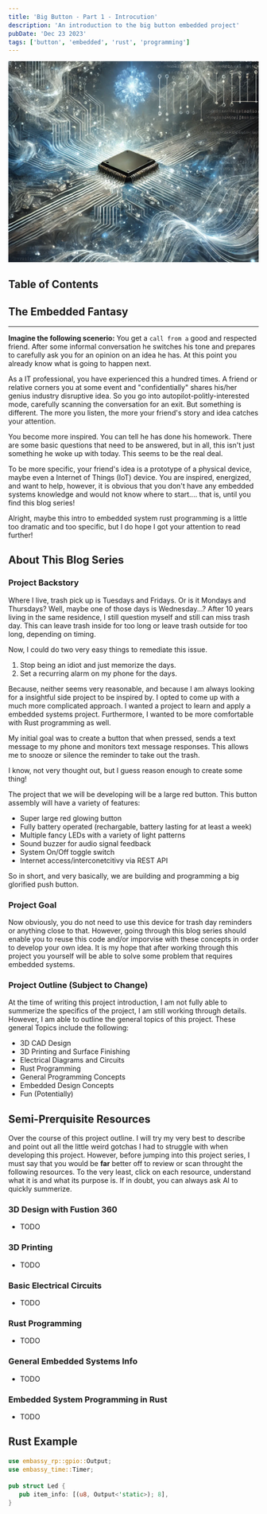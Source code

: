 ```yaml
---
title: 'Big Button - Part 1 - Introcution'
description: 'An introduction to the big button embedded project'
pubDate: 'Dec 23 2023'
tags: ['button', 'embedded', 'rust', 'programming']
---
```


<!-- markdownlint-disable MD033 -->

<img
   src="/src/assets/images/embedded-dream.png"
   alt="image not found"
   class="w-full mx-auto">

## Table of Contents

## The Embedded Fantasy
***

**Imagine the following scenerio:** You get a `call from a` good and respected
friend. After some informal conversation he switches his tone and prepares to
carefully ask you for an opinion on an idea he has. At this point you already
know what is going to happen next.

As a IT professional, you have experienced
this a hundred times. A friend or relative corners you at some event and
"confidentially" shares his/her genius industry disruptive idea. So you go
into autopilot-politly-interested mode, carefully scanning the conversation
for an exit. But something is different. The more you listen, the more your
friend's story and idea catches your attention.

You become more inspired.
You can tell he has done his homework. There are some basic questions that
need to be answered, but in all, this isn't just something he woke up with
today. This seems to be the real deal.

To be more specific, your friend's idea is a prototype of a physical device,
maybe even a Internet of Things (IoT) device. You are inspired, energized,
and want to help, however, it is obvious that you don't have any embedded
systems knowledge and would not know where to start.... that is, until you
find this blog series!

Alright, maybe this intro to embedded system rust programming is a little too
dramatic and too specific, but I do hope I got your attention to read further!

## About This Blog Series

### Project Backstory

Where I live, trash pick up is Tuesdays and Fridays. Or is it Mondays and
Thursdays? Well, maybe one of those days is Wednesday...? After 10 years
living in the same residence, I still question myself and still can
miss trash day. This can leave trash inside for too long or leave
trash outside for too long, depending on timing.

Now, I could do two very easy things to remediate this issue.

1. Stop being an idiot and just memorize the days.
2. Set a recurring alarm on my phone for the days.

Because, neither seems very reasonable, and because I am always looking
for a insightful side project to be inspired by. I opted to come up
with a much more complicated approach. I wanted a project to learn and
apply a embedded systems project. Furthermore, I wanted to be more
comfortable with Rust programming as well.

My initial goal was to create a button that when pressed, sends a
text message to my phone and monitors text message responses.
This allows me to snooze or silence the reminder to take out the trash.

I know, not very thought out, but I guess reason enough to
create some thing!

The project that we will be developing will be a large red button. This
button assembly will have a variety of features:

- Super large red glowing button
- Fully battery operated (rechargable, battery lasting for at least a week)
- Multiple fancy LEDs with a variety of light patterns
- Sound buzzer for audio signal feedback
- System On/Off toggle switch
- Internet access/interconetcitivy via REST API

So in short, and very basically, we are building and programming a big
glorified push button.

### Project Goal

Now obviously, you do not need to use this device for trash day reminders
or anything close to that. However, going through this blog series should
enable you to reuse this code and/or imporvise with these concepts in order to
develop your own idea. It is my hope that after working through this
project you yourself will be able to solve some problem that requires
embedded systems.

### Project Outline (Subject to Change)

At the time of writing this project introduction, I am not fully able to summerize
the specifics of the project, I am still working through details. However, I am
able to outline the general topics of this project. These general Topics include
the following:

- 3D CAD Design
- 3D Printing and Surface Finishing
- Electrical Diagrams and Circuits
- Rust Programming
- General Programming Concepts
- Embedded Design Concepts
- Fun (Potentially)

## Semi-Prerquisite Resources

Over the course of this project outline. I will try my very best to describe
and point out all the little weird gotchas I had to struggle with when
developing this project. However, before jumping into this project series,
I must say that you would be **far** better off to review or scan throught the
following resources. To the very least, click on each resource, understand
what it is and what its purpose is. If in doubt, you can always ask AI to
quickly summerize.

### 3D Design with Fustion 360

- TODO

### 3D Printing

- TODO

### Basic Electrical Circuits

- TODO

### Rust Programming

- TODO

### General Embedded Systems Info

- TODO

### Embedded System Programming in Rust

- TODO

## Rust Example

```rust
use embassy_rp::gpio::Output;
use embassy_time::Timer;

pub struct Led {
   pub item_info: [(u8, Output<'static>); 8],
}
```
